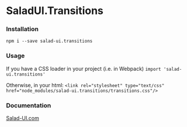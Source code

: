 # SaladUI.Transitions


### Installation

`npm i --save salad-ui.transitions`

### Usage

If you have a CSS loader in your project (i.e. in Webpack)
`import 'salad-ui.transitions'`

Otherwise, in your html:
`<link rel="stylesheet" type="text/css" href="node_modules/salad-ui.transitions/transitions.css"/>`


### Documentation

[Salad-UI.com](https://salad-ui.com)
